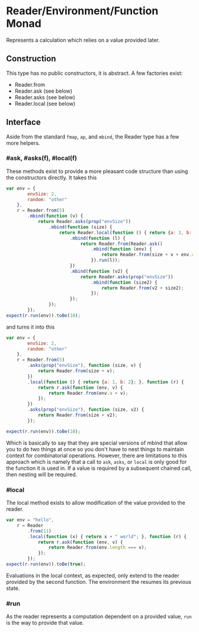 # Reader/Environment/Function Monad
Represents a calculation which relies on a value provided later.

## Construction
This type has no public constructors, it is abstract.  A few factories exist:

* Reader.from
* Reader.ask (see below)
* Reader.asks (see below)
* Reader.local (see below)

## Interface
Aside from the standard ```fmap```, ```ap```, and ```mbind```, the Reader type has a few more helpers.

### #ask, #asks(f), #local(f)
These methods exist to provide a more pleasant code structure than using the constructors directly.  It takes this

```javascript
var env = {
        envSize: 2,
        random: "other"
    },
    r = Reader.from(5)
        .mbind(function (v) {
            return Reader.asks(prop("envSize"))
                .mbind(function (size) {
                    return Reader.local(function () { return {a: 1, b: 2}; })
                        .mbind(function (l) {
                            return Reader.from(Reader.ask()
                                .mbind(function (env) {
                                    return Reader.from(size + v + env.a);
                                }).run(l));
                        })
                        .mbind(function (v2) {
                            return Reader.asks(prop("envSize"))
                                .mbind(function (size2) {
                                    return Reader.from(v2 + size2);
                                });
                        });
                });
        });
expect(r.run(env)).toBe(10);
```

and turns it into this

```javascript
var env = {
        envSize: 2,
        random: "other"
    },
    r = Reader.from(5)
        .asks(prop("envSize"), function (size, v) {
            return Reader.from(size + v);
        })
        .local(function () { return {a: 1, b: 2}; }, function (r) {
            return r.ask(function (env, v) {
                return Reader.from(env.a + v);
            });
        })
        .asks(prop("envSize"), function (size, v2) {
            return Reader.from(size + v2);
        });

expect(r.run(env)).toBe(10);
```

Which is basically to say that they are special versions of mbind that allow you to do two things at once so you don't
have to nest things to maintain context for combinatorial operations. However, there are limitations
to this approach which is namely that a call to ```ask```, ```asks```, or ```local``` is only good for the function it is used in.
If a value is required by a subsequent chained call, then nesting will be required.

### #local
The local method exists to allow modification of the value provided to the reader.

```javascript
var env = "hello",
    r = Reader
        .from(11)
        .local(function (x) { return x + " world"; }, function (r) {
            return r.ask(function (env, v) {
                return Reader.from(env.length === v);
            });
        });
expect(r.run(env)).toBe(true);
```

Evaluations in the local context, as expected, only extend to the reader provided by the second function.  The
environment the resumes its previous state.

### #run
As the reader represents a computation dependent on a provided value, ```run``` is the way to provide that value.